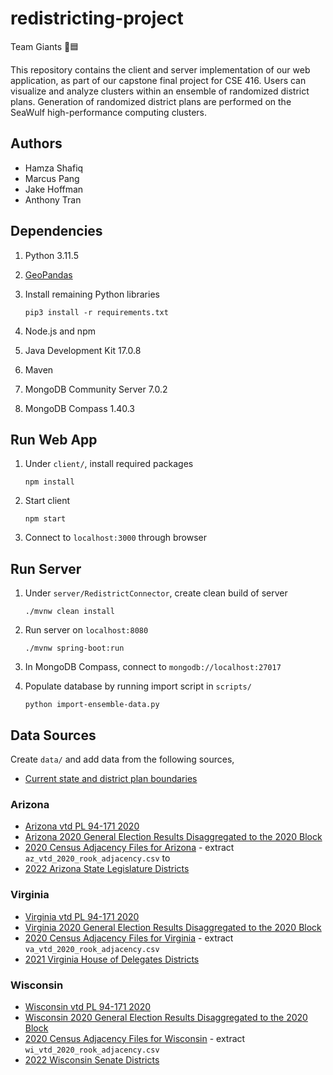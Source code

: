 # redistricting-project
Team Giants 🗽🟦

This repository contains the client and server implementation of our web application, as part of our capstone final project for CSE 416. Users can visualize and analyze clusters within an ensemble of randomized district plans. Generation of randomized district plans are performed on the SeaWulf high-performance computing clusters.
## Authors
- Hamza Shafiq
- Marcus Pang
- Jake Hoffman
- Anthony Tran
## Dependencies
1. Python 3.11.5
2. [GeoPandas](https://geopandas.org/en/stable/getting_started/install.html)
3. Install remaining Python libraries
   
   `pip3 install -r requirements.txt`

4. Node.js and npm
5. Java Development Kit 17.0.8
6. Maven
7. MongoDB Community Server 7.0.2
8. MongoDB Compass 1.40.3
## Run Web App
1. Under `client/`, install required packages

   `npm install`
   
2. Start client

   `npm start`

3. Connect to `localhost:3000` through browser
## Run Server
1. Under `server/RedistrictConnector`, create clean build of server

   `./mvnw clean install`

2. Run server on `localhost:8080`

   `./mvnw spring-boot:run`

3. In MongoDB Compass, connect to `mongodb://localhost:27017`
4. Populate database by running import script in `scripts/`

   `python import-ensemble-data.py`
   
## Data Sources
Create `data/` and add data from the following sources,
- [Current state and district plan boundaries](https://drive.google.com/drive/folders/1LyX8l24IqyiwDo5hlyrxD4R4se2BAPeN?usp=sharing)
### Arizona
- [Arizona vtd PL 94-171 2020](https://redistrictingdatahub.org/dataset/arizona-vtd-pl-94171-2020/)
- [Arizona 2020 General Election Results Disaggregated to the 2020 Block](https://redistrictingdatahub.org/dataset/arizona-2020-general-election-results-disaggregated-to-the-2020-block)
- [2020 Census Adjacency Files for Arizona](https://redistrictingdatahub.org/dataset/2020-census-adjacency-files-for-arizona/) - extract `az_vtd_2020_rook_adjacency.csv` to
- [2022 Arizona State Legislature Districts](https://redistrictingdatahub.org/dataset/2022-arizona-state-legislature-districts-approved-plan/)
### Virginia
- [Virginia vtd PL 94-171 2020](https://redistrictingdatahub.org/dataset/virginia-vtd-pl-94171-2020/)
- [Virginia 2020 General Election Results Disaggregated to the 2020 Block](https://redistrictingdatahub.org/dataset/virginia-2020-general-election-results-disaggregated-to-the-2020-block)
- [2020 Census Adjacency Files for Virginia](https://redistrictingdatahub.org/dataset/2020-census-adjacency-files-for-virginia/) - extract `va_vtd_2020_rook_adjacency.csv`
- [2021 Virginia House of Delegates Districts](https://redistrictingdatahub.org/dataset/2021-virginia-house-of-delegates-districts-approved-plan/)
### Wisconsin
- [Wisconsin vtd PL 94-171 2020](https://redistrictingdatahub.org/dataset/wisconsin-vtd-pl-94171-2020/)
- [Wisconsin 2020 General Election Results Disaggregated to the 2020 Block](https://redistrictingdatahub.org/dataset/wisconsin-2020-general-election-results-disaggregated-to-the-2020-block)
- [2020 Census Adjacency Files for Wisconsin](https://redistrictingdatahub.org/dataset/2020-census-adjacency-files-for-wisconsin/) - extract `wi_vtd_2020_rook_adjacency.csv`
- [2022 Wisconsin Senate Districts](https://redistrictingdatahub.org/dataset/2022-wisconsin-senate-districts-approved-plan-2/)